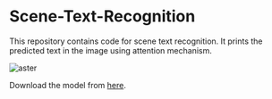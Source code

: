 # Scene-Text-Recognition
This repository contains code for scene text recognition. It prints the predicted text in the image using attention mechanism.

![aster](https://user-images.githubusercontent.com/23395833/76331587-59c88d00-6315-11ea-9e10-f64ec2da2a05.png)

Download the model from [here](https://drive.google.com/open?id=1whz0U_SxkFRtOnh7NRap2v489-QbWoQ4).
